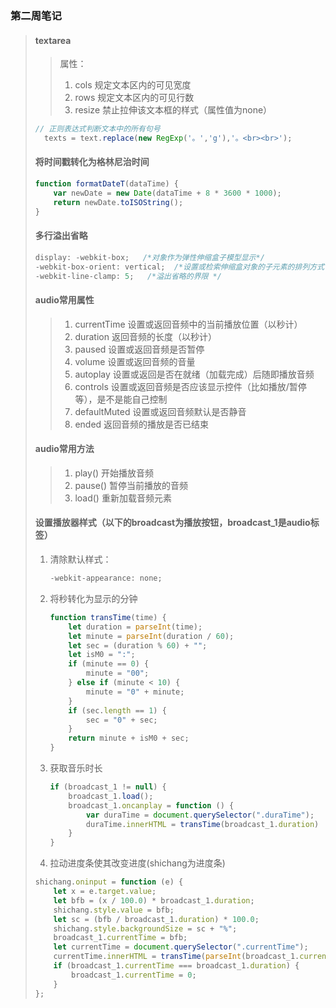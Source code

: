 ### 第二周笔记

> #### textarea
>
> > 属性：
> >
> > 1. cols   规定文本区内的可见宽度
> > 2. rows   规定文本区内的可见行数
> > 3. resize   禁止拉伸该文本框的样式（属性值为none）
>
> ```js
> // 正则表达式判断文本中的所有句号
> 	texts = text.replace(new RegExp('。','g'),'。<br><br>');
> ```
>
> #### 将时间戳转化为格林尼治时间
>
> ```js
> function formatDateT(dataTime) {
>     var newDate = new Date(dataTime + 8 * 3600 * 1000);
>     return newDate.toISOString();
> }
> ```
>
> #### 多行溢出省略
>
> ```js
> display: -webkit-box;   /*对象作为弹性伸缩盒子模型显示*/
> -webkit-box-orient: vertical;  /*设置或检索伸缩盒对象的子元素的排列方式 */
> -webkit-line-clamp: 5;   /*溢出省略的界限 */
> ```
>
> #### audio常用属性
>
> > 1. currentTime  设置或返回音频中的当前播放位置（以秒计）
> > 2. duration   返回音频的长度（以秒计）
> > 3. paused   设置或返回音频是否暂停
> > 4. volume   设置或返回音频的音量
> > 5. autoplay   设置或返回是否在就绪（加载完成）后随即播放音频
> > 6. controls   设置或返回音频是否应该显示控件（比如播放/暂停等），是不是能自己控制
> > 7. defaultMuted   设置或返回音频默认是否静音
> > 8. ended   返回音频的播放是否已结束
>
> #### audio常用方法
>
> > 1. play()   开始播放音频
> > 2. pause()   暂停当前播放的音频
> > 3. load()   重新加载音频元素
>
> #### 设置播放器样式（以下的broadcast为播放按钮，broadcast_1是audio标签）
>
> 1. 清除默认样式：
>
>    ```js
>    -webkit-appearance: none;
>    ```
>
> 2. 将秒转化为显示的分钟
>
>    ```js
>    function transTime(time) {
>        let duration = parseInt(time);
>        let minute = parseInt(duration / 60);
>        let sec = (duration % 60) + "";
>        let isM0 = ":";
>        if (minute == 0) {
>            minute = "00";
>        } else if (minute < 10) {
>            minute = "0" + minute;
>        }
>        if (sec.length == 1) {
>            sec = "0" + sec;
>        }
>        return minute + isM0 + sec;
>    }
>    ```
>
> 3. 获取音乐时长
>
>    ```js
>    if (broadcast_1 != null) {
>        broadcast_1.load();
>        broadcast_1.oncanplay = function () {
>            var duraTime = document.querySelector(".duraTime");
>            duraTime.innerHTML = transTime(broadcast_1.duration)
>        }
>    }
>    ```
>
> 4. 拉动进度条使其改变进度(shichang为进度条)
>
> ```js
> shichang.oninput = function (e) {
>     let x = e.target.value;
>     let bfb = (x / 100.0) * broadcast_1.duration;
>     shichang.style.value = bfb;
>     let sc = (bfb / broadcast_1.duration) * 100.0;
>     shichang.style.backgroundSize = sc + "%";
>     broadcast_1.currentTime = bfb;
>     let currentTime = document.querySelector(".currentTime");
>     currentTime.innerHTML = transTime(parseInt(broadcast_1.currentTime));
>     if (broadcast_1.currentTime === broadcast_1.duration) {
>         broadcast_1.currentTime = 0;
>     }
> };
> ```
>